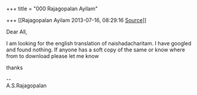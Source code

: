 +++
title = "000 Rajagopalan Ayilam"

+++
[[Rajagopalan Ayilam	2013-07-16, 08:29:16 [Source](https://groups.google.com/g/samskrita/c/OaV0VOd4gEc)]]



Dear All,  
  

I am looking for the english translation of naishadacharitam. I have googled and found nothing. If anyone has a soft copy of the same or know where from to download please let me know  
  

thanks  

  
--  
A.S.Rajagopalan  

